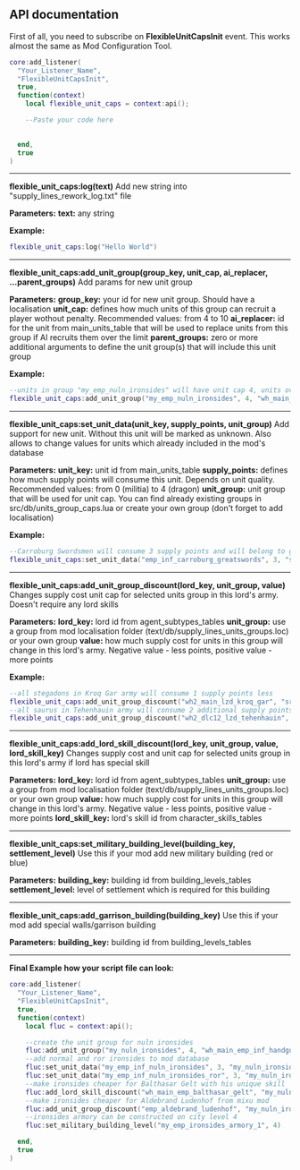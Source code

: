 API documentation
---
First of all, you need to subscribe on __FlexibleUnitCapsInit__ event. This works almost the same as Mod Configuration Tool.


```lua
core:add_listener(
  "Your_Listener_Name",
  "FlexibleUnitCapsInit",
  true,
  function(context)
    local flexible_unit_caps = context:api();

    --Paste your code here

  
  end,
  true
)

```


---
__flexible_unit_caps:log(text)__
Add new string into "supply_lines_rework_log.txt" file

__Parameters:__
__text:__ any string 

__Example:__
```lua
flexible_unit_caps:log("Hello World")
```
---
__flexible_unit_caps:add_unit_group(group_key, unit_cap, ai_replacer, ...parent_groups)__
Add params for new unit group

__Parameters:__
__group_key:__ your id for new unit group. Should have a localisation
__unit_cap:__ defines how much units of this group can recruit a player wothout penalty. Recommended values: from 4 to 10
__ai_replacer:__ id for the unit from main_units_table that will be used to replace units from this group if AI recruits them over the limit
__parent_groups:__ zero or more additional arguments to define the unit group(s) that will include this unit group


__Example:__
```lua
--units in group "my_emp_nuln_ironsides" will have unit cap 4, units over it in ai armies will be replace by handgunners it will be a part of "fluc_all_long_range" unit group 
flexible_unit_caps:add_unit_group("my_emp_nuln_ironsides", 4, "wh_main_emp_inf_handgunners", "fluc_all_long_range")
```
---
__flexible_unit_caps:set_unit_data(unit_key, supply_points, unit_group)__
Add support for new unit. Without this unit will be marked as unknown. Also allows to change values for units which already included in the mod's database

__Parameters:__
__unit_key:__ unit id from main_units_table
__supply_points:__ defines how much supply points will consume this unit. Depends on unit quality. Recommended values: from 0 (militia) to 4 (dragon)
__unit_group:__ unit group that will be used for unit cap. You can find already existing groups in src/db/units_group_caps.lua or create your own group (don't forget to add localisation)

__Example:__
```lua
--Carroburg Swordsmen will consume 3 supply points and will belong to greatswords group
flexible_unit_caps:set_unit_data("emp_inf_carroburg_greatswords", 3, "srw_emp_greatswords")
```
---
__flexible_unit_caps:add_unit_group_discount(lord_key, unit_group, value)__
Changes supply cost unit cap for selected units group in this lord's army. Doesn't require any lord skills

__Parameters:__
__lord_key:__ lord id from agent_subtypes_tables
__unit_group:__ use a group from mod localisation folder (text/db/supply_lines_units_groups.loc) or your own group
__value:__ how much supply cost for units in this group will change in this lord's army. Negative value - less points, positive value - more points

__Example:__
```lua
--all stegadons in Kroq Gar army will consume 1 supply points less
flexible_unit_caps:add_unit_group_discount("wh2_main_lzd_kroq_gar", "srw_lzd_stegadons", -1)
--all saurus in Tehenhauin army will consume 2 additional supply points per unit
flexible_unit_caps:add_unit_group_discount("wh2_dlc12_lzd_tehenhauin", "srw_lzd_saurus", 2)
```

---
__flexible_unit_caps:add_lord_skill_discount(lord_key, unit_group, value, lord_skill_key)__
Changes supply cost and unit cap for selected units group in this lord's army if lord has special skill

__Parameters:__
__lord_key:__ lord id from agent_subtypes_tables
__unit_group:__ use a group from mod localisation folder (text/db/supply_lines_units_groups.loc) or your own group
__value:__ how much supply cost for units in this group will change in this lord's army. Negative value - less points, positive value - more points
__lord_skill_key:__ lord's skill id from character_skills_tables

---

__flexible_unit_caps:set_military_building_level(building_key, settlement_level)__
Use this if your mod add new military building (red or blue)

__Parameters:__
__building_key:__ building id from building_levels_tables
__settlement_level:__ level of settlement which is required for this building

---
__flexible_unit_caps:add_garrison_building(building_key)__
Use this if your mod add special walls/garrison building

__Parameters:__
__building_key:__ building id from building_levels_tables

---
__Final Example how your script file can look:__

```lua
core:add_listener(
  "Your_Listener_Name",
  "FlexibleUnitCapsInit",
  true,
  function(context)
    local fluc = context:api();

    --create the unit group for nuln ironsides
    fluc:add_unit_group("my_nuln_ironsides", 4, "wh_main_emp_inf_handgunners", "fluc_all_long_range")
    --add normal and ror ironsides to mod database
    fluc:set_unit_data("my_emp_inf_nuln_ironsides", 3, "my_nuln_ironsides")
    fluc:set_unit_data("my_emp_inf_nuln_ironsides_ror", 3, "my_nuln_ironsides")
    --make ironsides cheaper for Balthasar Gelt with his unique skill
    fluc:add_lord_skill_discount("wh_main_emp_balthasar_gelt", "my_nuln_ironsides", -1, "wh_dlc08_skill_emp_lord_unique_balthasar_unique_2"),
    --make ironsides cheaper for Aldebrand Ludenhof from mixu mod
    fluc:add_unit_group_discount("emp_aldebrand_ludenhof", "my_nuln_ironsides", -2),
    --ironsides armory can be constructed on city level 4
    fluc:set_military_building_level("my_emp_ironsides_armory_1", 4)

  end,
  true
)
```
